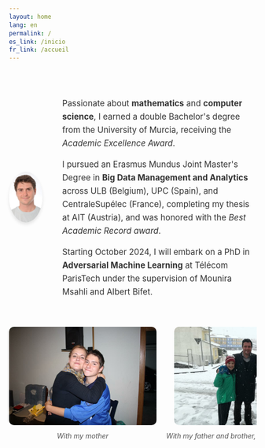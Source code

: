 ```yaml
---
layout: home
lang: en
permalink: /
es_link: /inicio
fr_link: /accueil
---
```


<style> /* Main container styling */ .main-content { display: flex; align-items: center; padding-top: 40px; padding-bottom: 40px; } /* Image styling */ .profile-image { border-radius: 50%; width: 350px; /* Increased the size */ box-shadow: 0 4px 6px rgba(0, 0, 0, 0.1); } /* Text styling */ .profile-text { padding-left: 40px; font-size: 1.2em; line-height: 1.6; color: #333; } /* Horizontal scroll images container */ .image-gallery { overflow-x: auto; display: flex; padding-bottom: 40px; gap: 20px; scrollbar-width: thin; /* For Firefox */ scrollbar-color: #888 #eee; /* For Firefox */ } /* Scrollbar styling for WebKit browsers */ .image-gallery::-webkit-scrollbar { height: 8px; } .image-gallery::-webkit-scrollbar-track { background: #eee; } .image-gallery::-webkit-scrollbar-thumb { background-color: #888; border-radius: 4px; } /* Individual image styling */ .image-gallery div { flex: 0 0 auto; text-align: center; } .image-gallery img { height: 200px; /* Set same height for all images */ border-radius: 10px; transition: transform 0.2s; } .image-gallery img:hover { transform: scale(1.05); } /* Caption styling */ .image-gallery p { margin-top: 10px; font-style: italic; color: #555; } /* Responsive design */ @media (max-width: 768px) { .main-content { flex-direction: column; align-items: center; text-align: center; } .profile-text { padding-left: 0; padding-top: 20px; } } </style> <div class="main-content"> <div> <img src="/assets/images/me/me.png" alt="A picture of me." class="profile-image"> </div> <div class="profile-text"> <p> Passionate about <strong>mathematics</strong> and <strong>computer science</strong>, I earned a double Bachelor's degree from the University of Murcia, receiving the <em>Academic Excellence Award</em>. </p> <p> I pursued an Erasmus Mundus Joint Master's Degree in <strong>Big Data Management and Analytics</strong> across ULB (Belgium), UPC (Spain), and CentraleSupélec (France), completing my thesis at AIT (Austria), and was honored with the <em>Best Academic Record award</em>. </p> <p> Starting October 2024, I will embark on a PhD in <strong>Adversarial Machine Learning</strong> at Télécom ParisTech under the supervision of Mounira Msahli and Albert Bifet. </p> </div> </div> <div class="image-gallery"> <div> <img src="/assets/images/me/me-and-mum.jpg" alt="With my mother"> <p>With my mother</p> </div> <div> <img src="/assets/images/me/me-jp-dad.jpg" alt="With my father and brother, 2016"> <p>With my father and brother, during the snow storm of 2016</p> </div> <div> <img src="/assets/images/me/me-lore.jpg" alt="With my girlfriend Lorena in Barcelona"> <p>With my girlfriend Lorena in Barcelona</p> </div> <div> <img src="/assets/images/me/me-and-friends.jpg" alt="With friends at a Christmas party"> <p>With friends at a Christmas party</p> </div> <div> <img src="/assets/images/me/me-friends-bruxelles.jpg" alt="With friends from Murcia visiting Brussels"> <p>With friends from Murcia visiting Brussels</p> </div> </div>